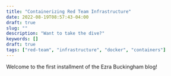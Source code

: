 ```yaml
---
title: "Containerizing Red Team Infrastructure"
date: 2022-08-19T08:57:43-04:00
draft: true
slug: ""
description: "Want to take the dive?"
keywords: []
draft: true
tags: ["red-team", "infrastructure", "docker", "containers"]
---
```


Welcome to the first installment of the Ezra Buckingham blog!
